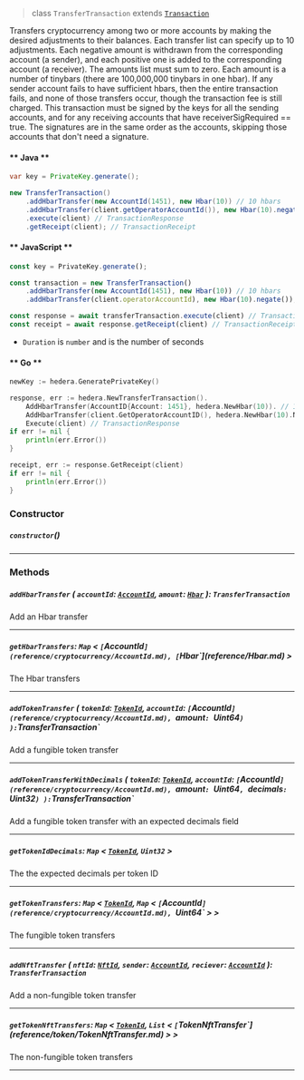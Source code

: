 > class `TransferTransaction` extends [`Transaction`](reference/core/Transaction.md)

Transfers cryptocurrency among two or more accounts by making the desired adjustments to their
balances. Each transfer list can specify up to 10 adjustments. Each negative amount is withdrawn
from the corresponding account (a sender), and each positive one is added to the corresponding
account (a receiver). The amounts list must sum to zero. Each amount is a number of tinybars
(there are 100,000,000 tinybars in one hbar).  If any sender account fails to have sufficient
hbars, then the entire transaction fails, and none of those transfers occur, though the
transaction fee is still charged. This transaction must be signed by the keys for all the sending
accounts, and for any receiving accounts that have receiverSigRequired == true. The signatures
are in the same order as the accounts, skipping those accounts that don't need a signature. 

<!-- tabs:start -->

#### ** Java **

```java
var key = PrivateKey.generate();

new TransferTransaction()
    .addHbarTransfer(new AccountId(1451), new Hbar(10)) // 10 hbars
    .addHbarTransfer(client.getOperatorAccountId()), new Hbar(10).negate()) // -10 hbars
    .execute(client) // TransactionResponse
    .getReceipt(client); // TransactionReceipt
```

#### ** JavaScript **

```javascript
const key = PrivateKey.generate();

const transaction = new TransferTransaction()
    .addHbarTransfer(new AccountId(1451), new Hbar(10)) // 10 hbars
    .addHbarTransfer(client.operatorAccountId), new Hbar(10).negate()); // -10 hbars

const response = await transferTransaction.execute(client) // TransactionResponse;
const receipt = await response.getReceipt(client) // TransactionReceipt;
```

- `Duration` is `number` and is the number of seconds

#### ** Go **

```go
newKey := hedera.GeneratePrivateKey()

response, err := hedera.NewTransferTransaction().
    AddHbarTransfer(AccountID{Account: 1451}, hedera.NewHbar(10)). // 10 Hbars
    AddHbarTransfer(client.GetOperatorAccountID(), hedera.NewHbar(10).Negate()). // -10 Hbars
    Execute(client) // TransactionResponse
if err != nil {
    println(err.Error())
}

receipt, err := response.GetReceipt(client)
if err != nil {
    println(err.Error())
}
```

<!-- tabs:end -->

### Constructor

##### `constructor`()

---

### Methods

##### `addHbarTransfer` ( `accountId`: [`AccountId`](reference/cryptocurrency/AccountId.md), `amount`: [`Hbar`](reference/Hbar.md) ): `TransferTransaction`

Add an Hbar transfer

---

##### `getHbarTransfers`: `Map` < `[`AccountId`](reference/cryptocurrency/AccountId.md), [`Hbar`](reference/Hbar.md) >

The Hbar transfers

---

##### `addTokenTransfer` ( `tokenId`: [`TokenId`](reference/token/TokenId.md), `accountId`: `[`AccountId`](reference/cryptocurrency/AccountId.md), `amount`: `Uint64` ) ): `TransferTransaction`

Add a fungible token transfer

---

##### `addTokenTransferWithDecimals` ( `tokenId`: [`TokenId`](reference/token/TokenId.md), `accountId`: `[`AccountId`](reference/cryptocurrency/AccountId.md), `amount`: `Uint64`, `decimals`: `Uint32` ) ): `TransferTransaction`

Add a fungible token transfer with an expected decimals field

---

##### `getTokenIdDecimals`: `Map` < [`TokenId`](reference/token/TokenId.md), `Uint32` >

The the expected decimals per token ID

---

##### `getTokenTransfers`: `Map` < [`TokenId`](reference/token/TokenId.md), `Map` < `[`AccountId`](reference/cryptocurrency/AccountId.md), `Uint64` > >

The fungible token transfers

---

##### `addNftTransfer` ( `nftId`: [`NftId`](reference/token/NftId.md), `sender`: [`AccountId`](reference/cryptocurrency/AccountId.md), `reciever`: [`AccountId`](reference/cryptocurrency/AccountId.md) ): `TransferTransaction`

Add a non-fungible token transfer

---

##### `getTokenNftTransfers`: `Map` < [`TokenId`](reference/token/TokenId.md), `List` < `[`TokenNftTransfer`](reference/token/TokenNftTransfer.md) > >

The non-fungible token transfers

---
